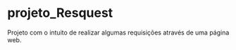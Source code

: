 # projeto_Resquest
Projeto com o intuito de realizar algumas requisições através de uma página web.
